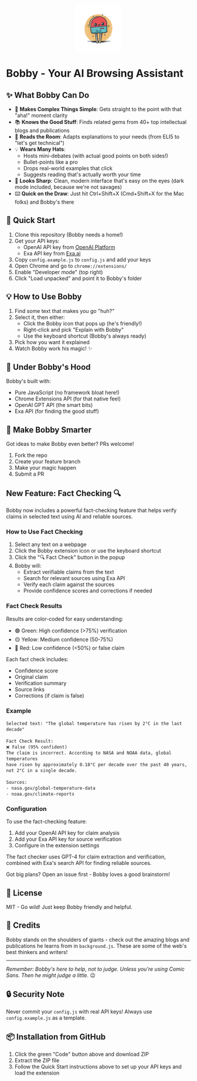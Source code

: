 <p align="center">
  <img src="icon.png" width="128" height="128" alt="Bobby Icon">
</p>

# Bobby - Your AI Browsing Assistant

## ✨ What Bobby Can Do

- 🧠 **Makes Complex Things Simple**: Gets straight to the point with that "aha!" moment clarity
- 📚 **Knows the Good Stuff**: Finds related gems from 40+ top intellectual blogs and publications
- 🎯 **Reads the Room**: Adapts explanations to your needs (from ELI5 to "let's get technical")
- 💡 **Wears Many Hats**: 
  - Hosts mini-debates (with actual good points on both sides!)
  - Bullet-points like a pro
  - Drops real-world examples that click
  - Suggests reading that's actually worth your time
- 🎨 **Looks Sharp**: Clean, modern interface that's easy on the eyes (dark mode included, because we're not savages)
- ⌨️ **Quick on the Draw**: Just hit Ctrl+Shift+X (Cmd+Shift+X for the Mac folks) and Bobby's there

## 🚀 Quick Start

1. Clone this repository (Bobby needs a home!)
2. Get your API keys:
   - OpenAI API key from [OpenAI Platform](https://platform.openai.com/api-keys)
   - Exa API key from [Exa.ai](https://exa.ai/docs/api)
3. Copy `config.example.js` to `config.js` and add your keys
4. Open Chrome and go to `chrome://extensions/`
5. Enable "Developer mode" (top right)
6. Click "Load unpacked" and point it to Bobby's folder

## 💡 How to Use Bobby

1. Find some text that makes you go "huh?"
2. Select it, then either:
   - Click the Bobby icon that pops up (he's friendly!)
   - Right-click and pick "Explain with Bobby"
   - Use the keyboard shortcut (Bobby's always ready)
3. Pick how you want it explained
4. Watch Bobby work his magic! ✨

## 🔧 Under Bobby's Hood

Bobby's built with:
- Pure JavaScript (no framework bloat here!)
- Chrome Extensions API (for that native feel)
- OpenAI GPT API (the smart bits)
- Exa API (for finding the good stuff)

## 🤝 Make Bobby Smarter

Got ideas to make Bobby even better? PRs welcome! 

1. Fork the repo
2. Create your feature branch
3. Make your magic happen
4. Submit a PR


## New Feature: Fact Checking 🔍

Bobby now includes a powerful fact-checking feature that helps verify claims in selected text using AI and reliable sources.

### How to Use Fact Checking

1. Select any text on a webpage
2. Click the Bobby extension icon or use the keyboard shortcut
3. Click the "🔍 Fact Check" button in the popup
4. Bobby will:
   - Extract verifiable claims from the text
   - Search for relevant sources using Exa API
   - Verify each claim against the sources
   - Provide confidence scores and corrections if needed

### Fact Check Results

Results are color-coded for easy understanding:
- 🟢 Green: High confidence (>75%) verification
- 🟡 Yellow: Medium confidence (50-75%)
- 🔴 Red: Low confidence (<50%) or false claim

Each fact check includes:
- Confidence score
- Original claim
- Verification summary
- Source links
- Corrections (if claim is false)

### Example

```text
Selected text: "The global temperature has risen by 2°C in the last decade"

Fact Check Result:
❌ False (95% confident)
The claim is incorrect. According to NASA and NOAA data, global temperatures 
have risen by approximately 0.18°C per decade over the past 40 years, 
not 2°C in a single decade.

Sources:
- nasa.gov/global-temperature-data
- noaa.gov/climate-reports
```

### Configuration

To use the fact-checking feature:
1. Add your OpenAI API key for claim analysis
2. Add your Exa API key for source verification
3. Configure in the extension settings

The fact checker uses GPT-4 for claim extraction and verification, combined with Exa's search API for finding reliable sources.

Got big plans? Open an issue first - Bobby loves a good brainstorm!

## 📜 License

MIT - Go wild! Just keep Bobby friendly and helpful. 

## 🙏 Credits

Bobby stands on the shoulders of giants - check out the amazing blogs and publications he learns from in `background.js`. These are some of the web's best thinkers and writers!

---

*Remember: Bobby's here to help, not to judge. Unless you're using Comic Sans. Then he might judge a little.* 😉 

## 🔒 Security Note

Never commit your `config.js` with real API keys! Always use `config.example.js` as a template.

## 📦 Installation from GitHub

1. Click the green "Code" button above and download ZIP
2. Extract the ZIP file
3. Follow the Quick Start instructions above to set up your API keys and load the extension 
